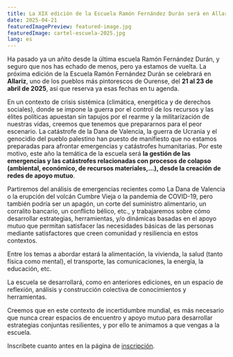 ```yaml
---
title: La XIX edición de la Escuela Ramón Fernández Durán será en Allariz (Ourense)
date: 2025-04-21
featuredImagePreview: featured-image.jpg
featuredImage: cartel-escuela-2025.jpg
lang: es
---
```


Ha pasado ya un añito desde la última escuela Ramón Fernández Durán, y seguro que nos has echado de menos, pero ya estamos de vuelta. La próxima edición de la Escuela Ramón Fernández Durán se celebrará en **Allariz**, uno de los pueblos más pintorescos de Ourense, del **21 al 23 de abril de 2025**, así que reserva ya esas fechas en tu agenda.

En un contexto de crisis sistémica (climática, energética y de derechos sociales), donde se impone la guerra por el control de los recursos y las élites políticas apuestan sin tapujos por el rearme y la militarización de nuestras vidas, creemos que tenemos que prepararnos para el peor escenario. La catástrofe de la Dana de Valencia, la guerra de Ucrania y el genocidio del pueblo palestino han puesto de manifiesto que no estamos preparadas para afrontar emergencias y catástrofes humanitarias. Por este motivo, este año la temática de la escuela será **la gestión de las emergencias y las catástrofes relacionadas con procesos de colapso (ambiental, económico, de recursos materiales,…), desde la creación de redes de apoyo mutuo**.

Partiremos del análisis de emergencias recientes como La Dana de Valencia o la erupción del volcán Cumbre Vieja o la pandemia de COVID-19, pero también podría ser un apagón, un corte del suministro alimentario, un corralito bancario, un conflicto bélico, etc., y trabajaremos sobre cómo desarrollar estrategias, herramientas, y/o dinámicas basadas en el apoyo mutuo que permitan satisfacer las necesidades básicas de las personas mediante satisfactores que creen comunidad y resiliencia en estos contextos.

Entre los temas a abordar estará la alimentación, la vivienda, la salud (tanto física como mental), el transporte, las comunicaciones, la energía, la educación, etc. 

La escuela se desarrollará, como en anteriores ediciones, en un espacio de reflexión, análisis y construcción colectiva de conocimientos y herramientas.

Creemos que en este contexto de incertidumbre mundial, es más necesario que nunca crear espacios de encuentro y apoyo mutuo para desarrollar estrategias conjuntas resilientes, y por ello te animamos a que vengas a la escuela. 

Inscríbete cuanto antes en la página de [inscripción](/inscripcion).